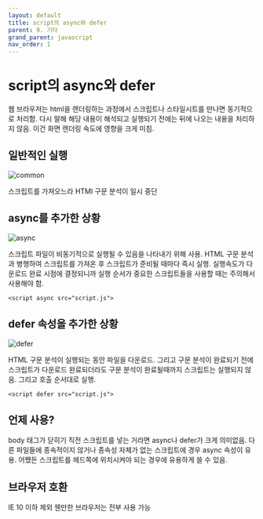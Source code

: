 ```yaml
---
layout: default
title: script의 async와 defer
parent: 9. 기타
grand_parent: javascript
nav_order: 1
---
```


# script의 async와 defer

웹 브라우저는 html을 렌더링하는 과정에서 스크립트나 스타일시트를 만나면 동기적으로 처리함. 다시 말해 해당 내용이 해석되고 실행되기 전에는 뒤에 나오는 내용을 처리하지 않음. 이건 화면 렌더링 속도에 영향을 크게 미침.

## 일반적인 실행

 

![common](https://blog.asamaru.net/res/img/post/2017/05/script-async-defer-1.png)

스크립트를 가져오느라 HTMl 구문 분석이 일시 중단

## async를 추가한 상황

 

![async](https://blog.asamaru.net/res/img/post/2017/05/script-async-defer-2.png)

스크립트 파일이 비동기적으로 실행될 수 있음을 나타내기 위해 사용. HTML 구문 분석과 병행하여 스크립트를 가져온 후 스크립트가 준비될 때마다 즉시 실행. 실행속도가 다운로드 완료 시점에 결정되니까 실행 순서가 중요한 스크립트들을 사용할 때는 주의해서 사용해야 함.

```text
<script async src="script.js">
```

## defer 속성을 추가한 상황

 

![defer](https://blog.asamaru.net/res/img/post/2017/05/script-async-defer-3.png)

HTML 구문 분석이 실행되는 동안 파일을 다운로드. 그리고 구문 분석이 완료되기 전에 스크립트가 다운로드 완료되더라도 구문 분석이 완료될때까지 스크립트는 실행되지 않음. 그리고 호출 순서대로 실행.

```text
<script defer src="script.js">
```

## 언제 사용?

body 태그가 닫히기 직전 스크립트를 넣는 거라면 async나 defer가 크게 의미없음. 다른 파일들에 종속적이지 않거나 종속성 자체가 없는 스크립트에 경우 async 속성이 유용. 어쨌든 스크립트를 헤드쪽에 위치시켜야 되는 경우에 유용하게 쓸 수 있음.

## 브라우저 호환

IE 10 이하 제외 웬만한 브라우저는 전부 사용 가능

